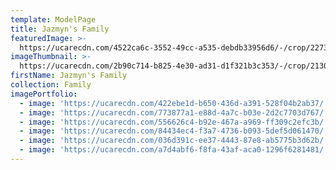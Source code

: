 ```yaml
---
template: ModelPage
title: Jazmyn's Family
featuredImage: >-
  https://ucarecdn.com/4522ca6c-3552-49cc-a535-debdb33956d6/-/crop/2273x1573/0,216/-/preview/
imageThumbnail: >-
  https://ucarecdn.com/2b90c714-b825-4e30-ad31-d1f321b3c353/-/crop/2130x2566/0,57/-/preview/
firstName: Jazmyn's Family
collection: Family
imagePortfolio:
  - image: 'https://ucarecdn.com/422ebe1d-b650-436d-a391-528f04b2ab37/'
  - image: 'https://ucarecdn.com/773877a1-e88d-4a7c-b03e-2d2c7703d767/'
  - image: 'https://ucarecdn.com/556626c4-b92e-467a-a969-ff309c2efc3b/'
  - image: 'https://ucarecdn.com/84434ec4-f3a7-4736-b093-5def5d061470/'
  - image: 'https://ucarecdn.com/036d391c-ee37-4443-87e8-ab5775b3d62b/'
  - image: 'https://ucarecdn.com/a7d4abf6-f8fa-43af-aca0-1296f6281481/'
---
```


